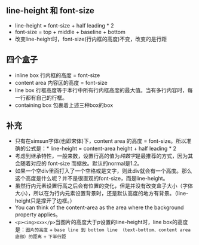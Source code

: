 ## line-height 和 font-size
* line-height = font-size + half leading * 2
* font-size = top + middle + baseline + bottom
* 改变line-height时，font-size(行内框的高度)不变，改变的是行距

## 四个盒子
* inline box 行内框的高度 = font-size
* content area 内容区的高度 = font-size
* line box 行框高度等于本行中所有行内框高度的最大值。当有多行内容时，每一行都有自己的行框。
* containing box 包裹着上述三种box的box

## 补充
* 只有在simsun字体(也即宋体)下，content area 的高度 = font-size。所以准确的公式是：* line-height = content-area height + half leading * 2
* 考虑到继承特性，一般来数，设置行高的值为*纯数字*是最推荐的方式，因为其会随着对应的 font-size 而缩放。默认的normal是1.2。
* 如果一个空div里面打入了一个空格或是文字，则此div就会有一个高度。那么这个高度是什么呢？并不是很直观的font-size，而是line-height。
* 虽然行内元素设置行高之后会有位置的变化，但是并没有改变盒子大小（字体大小），所以在为行内元素设置背景时，还是默认高度的地方有背景。（line-height只是撑开了边框。）
* You can think of the content-area as the area where the background property applies。
* `<p><img>xxx</p>`当图片的高度大于p设置的line-height时，line box的高度是：`图片的高度` + `base line 到 bottom line （text-bottom、content area底部）的距离` + `下半行距`



